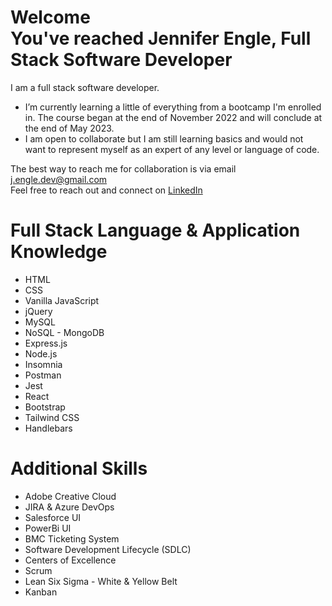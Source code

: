 <head>
  <link rel="stylesheet" href="https://cdn.jsdelivr.net/npm/devicons@1.8.0/css/devicons.min.css">
</head>
<body>

  <h1>Welcome <br>
  You've reached Jennifer Engle, Full Stack Software Developer</h1>
  
I am a full stack software developer. 
  
- I’m currently learning a little of everything from a bootcamp I'm enrolled in. The course began at the end of November 2022 and will conclude at the end of May 2023.
- I am open to collaborate but I am still learning basics and would not want to represent myself as an expert of any level or language of code. 

The best way to reach me for collaboration is via email j.engle.dev@gmail.com <br>
Feel free to reach out and connect on <a href="linkedin.com/in/jennifer-engle">LinkedIn</a> 


  

<h1>Full Stack Language & Application Knowledge</h1>
  <ul>
    <li>HTML</li>
    <li>CSS</li>
    <li>Vanilla JavaScript</li>
    <li>jQuery</li>
    <li>MySQL</li>
    <li>NoSQL - MongoDB</li>
    <li>Express.js</li>
    <li>Node.js</li>
    <li>Insomnia</li>
    <li>Postman</li>
    <li>Jest</li>
    <li>React</li>
    <li>Bootstrap</li>
    <li>Tailwind CSS</li>
    <li>Handlebars</li>
  </ul>
<h1>Additional Skills</h1>
<ul> 
  <li>Adobe Creative Cloud</li>
  <li>JIRA & Azure DevOps</li>
  <li>Salesforce UI</li>
  <li>PowerBi UI</li>
  <li>BMC Ticketing System</li>
  <li>Software Development Lifecycle (SDLC)</li>
  <li>Centers of Excellence</li>
  <li>Scrum</li>
  <li>Lean Six Sigma - White & Yellow Belt</li>
  <li>Kanban</li>
  </ul>
  
  
</body>
<!---
jengle-dev/jengle-dev is a ✨ special ✨ repository because its `README.md` (this file) appears on your GitHub profile.
You can click the Preview link to take a look at your changes.
--->
